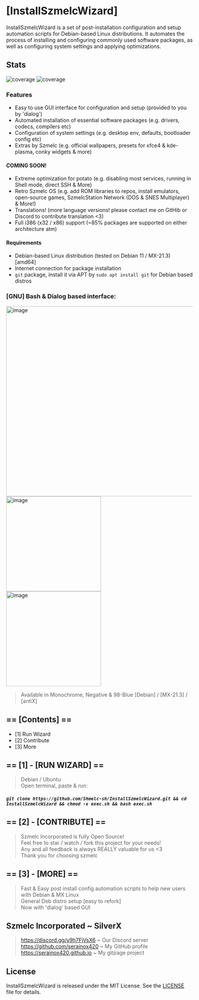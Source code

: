 # [InstallSzmelcWizard]

InstallSzmelcWizard is a set of post-installation configuration and setup automation scripts for Debian-based Linux distributions. It automates the process of installing and configuring commonly used software packages, as well as configuring system settings and applying optimizations.

## Stats
![coverage](https://img.shields.io/badge/[x64]_amd64-100%25-green)
![coverage](https://img.shields.io/badge/[x86]_i386-85%25-yellowgreen)

### Features
- Easy to use GUI interface for configuration and setup (provided to you by 'dialog')
- Automated installation of essential software packages (e.g. drivers, codecs, compilers etc)
- Configuration of system settings (e.g. desktop env, defaults, bootloader config etc)
- Extras by Szmelc (e.g. official wallpapers, presets for xfce4 & kde-plasma, conky widgets & more)

#### COMING SOON!
- Extreme optimization for potato (e.g. disabling most services, running in Shell mode, direct SSH & More)
- Retro Szmelc OS (e.g. add ROM libraries to repos, install emulators, open-source games, SzmelcStation Network (DOS & SNES Multiplayer) & More!)
- Translations! (more language versions! please contact me on GitHib or Discord to contribute translation <3)
- Full i386 (x32 / x86) support (~85% packages are supported on either architecture atm)

#### Requirements
- Debian-based Linux distribution (tested on Debian 11 / MX-21.3) [amd64]
- Internet connection for package installation
- `git` package, install it via APT by `sudo apt install git` for Debian based distros

### [GNU] Bash & Dialog based interface:
<img src="https://i.imgur.com/xfxHOZ2.png" alt="image" width="512"> \
<img src="https://i.imgur.com/sCxKLC8.png" alt="image" width="256">
<img src="https://i.imgur.com/ZT6ifZE.png" alt="image" width="256">

> Available in Monochrome, Negative & 98-Blue
> [Debian] / [MX-21.3] / [antiX]

## == [Contents] ==
- [1] Run Wizard
- [2] Contribute
- [3] More

## == [1] - [RUN WIZARD] ==
> Debian / Ubuntu \
> Open terminal, paste & run:
##### ```git clone https://github.com/Shmelc-sh/InstallSzmelcWizard.git && cd InstallSzmelcWizard && chmod -x exec.sh && bash exec.sh```

## == [2] - [CONTRIBUTE] ==
> Szmelc Incorporated is fully Open Source! \
> Feel free to star / watch / fork this project for your needs! \
> Any and all feedback is always REALLY valuable for us <3 \
> Thank you for choosing szmelc

## == [3] - [MORE] ==
> Fast & Easy post install config automation scripts to help new users with Debian & MX	Linux \
> General Deb distro setup [easy to refork] \
> Now with 'dialog' based GUI

## Szmelc Incorporated ~ SilverX
> https://discord.gg/y9h7FjVsX6 ~ Our Discord server \
> https://github.com/serainox420 ~ My GitHub profile \
> https://serainox420.github.io ~ My gitpage project

## License

InstallSzmelcWizard is released under the MIT License. See the [LICENSE](LICENSE) file for details.
